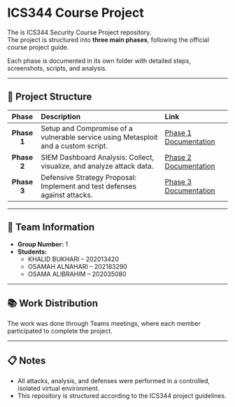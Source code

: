 # ICS344 Course Project

The is ICS344 Security Course Project repository.  
The project is structured into **three main phases**, following the official course project guide.

Each phase is documented in its own folder with detailed steps, screenshots, scripts, and analysis.

---

## 📁 Project Structure

| Phase | Description | Link |
|:-----:|:------------|:-----|
| **Phase 1** | Setup and Compromise of a vulnerable service using Metasploit and a custom script. | [Phase 1 Documentation](./Phase1/README.md) |
| **Phase 2** | SIEM Dashboard Analysis: Collect, visualize, and analyze attack data. | [Phase 2 Documentation](./Phase2/README.md) |
| **Phase 3** | Defensive Strategy Proposal: Implement and test defenses against attacks. | [Phase 3 Documentation](./Phase3/README.md) |

---

## 🧠 Team Information

- **Group Number:** 1
- **Students:**
  - KHALID BUKHARI – 202013420
  - OSAMAH ALNAHARI – 202183290
  - OSAMA ALIBRAHIM – 202035080

---

## 📚 Work Distribution

The work was done through Teams meetings, where each member participated to complete the project.

---

## 📋 Notes

- All attacks, analysis, and defenses were performed in a controlled, isolated virtual environment.
- This repository is structured according to the ICS344 project guidelines.

